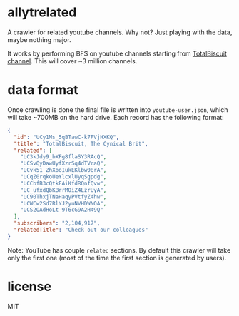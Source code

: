 # allytrelated

A crawler for related youtube channels. Why not? Just playing with the data,
maybe nothing major.

It works by performing BFS on youtube channels starting from [TotalBiscuit channel](https://www.youtube.com/user/TotalHalibut).
This will cover ~3 million channels.

# data format

Once crawling is done the final file is written into `youtube-user.json`, which
will take ~700MB on the hard drive. Each record has the following format:

``` json
{
  "id": "UCy1Ms_5qBTawC-k7PVjHXKQ",
  "title": "TotalBiscuit, The Cynical Brit",
  "related": [
    "UC3kJdy9_bXFg8flaSY3RAcQ",
    "UCSvQyDawUyfXzrSq4dTVraQ",
    "UCvk51_ZhXooIukEKlbw08rA",
    "UCqZ0rqkoUeYlcxlUyqSgpdg",
    "UCCbfB3cQtkEAiKfdRQnfQvw",
    "UC_ufxdQbKBrrMOiZ4LzrUyA",
    "UC90ThxjTNaHaqyPVtfyZ4hw",
    "UCWCw2Sd7RlYJ2yuNVHDWNOA",
    "UCS2OAdHoLt-9T6cG9A2H49Q"
  ],
  "subscribers": "2,104,917",
  "relatedTitle": "Check out our colleagues"
}
```

Note: YouTube has couple `related` sections. By default this crawler will take
only the first one (most of the time the first section is generated by users).

# license

MIT
